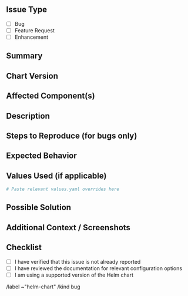 ## Issue Type

<!-- Select the type of issue -->

* [ ] Bug
* [ ] Feature Request
* [ ] Enhancement

## Summary

<!-- Briefly describe the issue or enhancement related to the Helm chart. -->

## Chart Version

<!-- Specify the version of the Helm chart this applies to. -->

## Affected Component(s)

<!-- List which components (e.g., templates, values, scripts) are involved. -->

## Description

<!-- Provide a detailed description of the issue or enhancement. -->

## Steps to Reproduce (for bugs only)

<!--
1. Install the chart with specific values
2. Describe the observed behavior
3. Include logs or output if relevant
-->

## Expected Behavior

<!-- What should happen instead? -->

## Values Used (if applicable)

```yaml
# Paste relevant values.yaml overrides here
```

## Possible Solution

<!-- Optional: suggest a fix, improvement, or workaround -->

## Additional Context / Screenshots

<!-- Add any other context, error messages, or screenshots about the issue -->

## Checklist

* [ ] I have verified that this issue is not already reported
* [ ] I have reviewed the documentation for relevant configuration options
* [ ] I am using a supported version of the Helm chart

/label \~"helm-chart"
/kind bug
